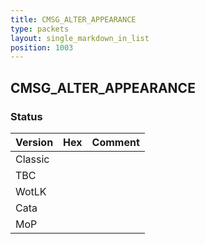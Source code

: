 ```yaml
---
title: CMSG_ALTER_APPEARANCE
type: packets
layout: single_markdown_in_list
position: 1003
---
```


## CMSG_ALTER_APPEARANCE

### Status

Version | Hex | Comment
---------- | ---------- | ----------
Classic |  |
TBC |  |
WotLK |  |
Cata |  |
MoP |  |